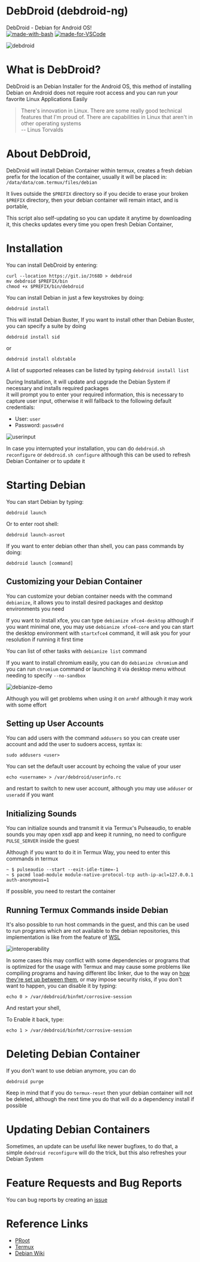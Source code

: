 # DebDroid (debdroid-ng)
DebDroid - Debian for Android OS! \
[![made-with-bash](https://img.shields.io/badge/Made%20with-Bash-1f425f.svg)](https://www.gnu.org/software/bash/) [![made-for-VSCode](https://img.shields.io/badge/Made%20for-VSCode-1f425f.svg)](https://code.visualstudio.com/)

![debdroid](./images/neofetch.png)

# What is DebDroid?
DebDroid is an Debian Installer for the Android OS, this method of installing Debian on Android does not require root access and you can run your favorite Linux Applications Easily

> There's innovation in Linux. There are some really good technical features that I'm proud of. There are capabilities in Linux that aren't in other operating systems \
	-- Linus Torvalds

# About DebDroid,
DebDroid will install Debian Container within termux, creates a fresh debian prefix for the location of the container, usually it will be placed in: \
`/data/data/com.termux/files/debian`

It lives outside the `$PREFIX` directory so if you decide to erase your broken `$PREFIX` directory, then your debian container will remain intact, and is portable,

This script also self-updating so you can update it anytime by downloading it, this checks updates every time you open fresh Debian Container,

# Installation
You can install DebDroid by entering:
```
curl --location https://git.io/Jt68D > debdroid
mv debdroid $PREFIX/bin
chmod +x $PREFIX/bin/debdroid
```

You can install Debian in just a few keystrokes by doing:
```
debdroid install
```
This will install Debian Buster, If you want to install other than Debian Buster, you can specify a suite by doing
```
debdroid install sid
```
or
```
debdroid install oldstable
```

A list of supported releases can be listed by typing `debdroid install list`

During Installation, it will update and upgrade the Debian System if necessary and installs required packages \
it will prompt you to enter your required information, this is necessary to capture user input, otherwise it will fallback to the following default credentials:
* User: `user`
* Password: `passw0rd`

![userinput](./images/userinput.png)

In case you interrupted your installation, you can do `debdroid.sh reconfigure` or `debdroid.sh configure` although this can be used to refresh Debian Container or to update it

# Starting Debian
You can start Debian by typing:
```
debdroid launch
```
Or to enter root shell:
```
debdroid launch-asroot
```

If you want to enter debian other than shell, you can pass commands by doing:
```
debdroid launch [command]
```

## Customizing your Debian Container
You can customize your debian container needs with the command `debianize`, it allows you to install desired packages and desktop environments you need

If you want to install xfce, you can type `debianize xfce4-desktop` although if you want minimal one, you may use `debianize xfce4-core` and you can start the desktop environment with `startxfce4` command, it will ask you for your resolution if running it first time

You can list of other tasks with `debianize list` command

If you want to install chromium easily, you can do `debianize chromium` and you can run `chromium` command or launching it via desktop menu without needing to specify `--no-sandbox`

![debianize-demo](./images/debianize-chromium.gif)

Although you will get problems when using it on `armhf` although it may work with some effort

## Setting up User Accounts
You can add users with the command `addusers` so you can create user account and add the user to sudoers access, syntax is:
```
sudo addusers <user>
```

You can set the default user account by echoing the value of your user
```
echo <username> > /var/debdroid/userinfo.rc
```
and restart to switch to new user account, although you may use `adduser` or `useradd` if you want

## Initializing Sounds
You can initialize sounds and transmit it via Termux's Pulseaudio, to enable sounds you may open xsdl app and keep it running, no need to configure `PULSE_SERVER` inside the guest

Although if you want to do it in Termux Way, you need to enter this commands in termux
```
~ $ pulseaudio --start --exit-idle-time=-1
~ $ pacmd load-module module-native-protocol-tcp auth-ip-acl=127.0.0.1 auth-anonymous=1
```
If possible, you need to restart the container

## Running Termux Commands inside Debian
It's also possible to run host commands in the guest, and this can be used to run programs which are not available to the debian repositories, this implementation is like from the feature of [WSL](https://docs.microsoft.com/en-us/windows/wsl/interop)

![interoperability](./images/termux-cmds-debian.jpg)

In some cases this may conflict with some dependencies or programs that is optimized for the usage with Termux and may cause some problems like compiling programs and having different libc linker, due to the way on [how they're set up between them](https://wiki.termux.com/wiki/Differences_from_Linux), or may impose security risks, if you don't want to happen, you can disable it by typing:
```
echo 0 > /var/debdroid/binfmt/corrosive-session
```
And restart your shell,

To Enable it back, type:
```
echo 1 > /var/debdroid/binfmt/corrosive-session
```

# Deleting Debian Container
If you don't want to use debian anymore, you can do
```
debdroid purge
```

Keep in mind that if you do `termux-reset` then your debian container will not be deleted, although the next time you do that will do a dependency install if possible

# Updating Debian Containers
Sometimes, an update can be useful like newer bugfixes, to do that, a simple `debdroid reconfigure` will do the trick, but this also refreshes your Debian System

# Feature Requests and Bug Reports
You can bug reports by creating an [issue](https://github.com/WMCB-Tech/debdroid-ng/issues)

# Reference Links
* [PRoot](https://proot-me.github.io/)
* [Termux](https://termux.com)
* [Debian Wiki](https://wiki.debian.org)
